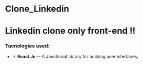 # Clone_Linkedin

# Linkedin clone only front-end !!

### Tacnologies used:
- ⚛️ **React Js** — A JavaScript library for building user interfaces;
